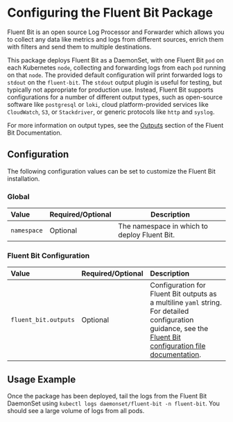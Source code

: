# Configuring the Fluent Bit Package

Fluent Bit is an open source Log Processor and Forwarder which allows you to collect any data like metrics and logs from different sources, enrich them with filters and send them to multiple destinations.

This package deploys Fluent Bit as a DaemonSet, with one Fluent Bit `pod` on each Kubernetes `node`, collecting and forwarding logs from each `pod` running on that `node`.
The provided default configuration will print forwarded logs to `stdout` on the `fluent-bit`.
The `stdout` output plugin is useful for testing, but typically not appropriate for production use.
Instead, Fluent Bit supports configurations for a number of different output types, such as open-source software like `postgresql` or `loki`, cloud platform-provided services like `CloudWatch`, `S3`, or `Stackdriver`, or generic protocols like `http` and `syslog`.

For more information on output types, see the [Outputs](https://docs.fluentbit.io/manual/pipeline/outputs) section of the Fluent Bit Documentation.

## Configuration

The following configuration values can be set to customize the Fluent Bit installation.

### Global

| Value | Required/Optional | Description |
|:-------|-------------------|-------------|
| `namespace` | Optional | The namespace in which to deploy Fluent Bit. |

### Fluent Bit Configuration

| Value | Required/Optional | Description |
|:-------|:-------------------|:-------------|
|`fluent_bit.outputs`|Optional|Configuration for Fluent Bit outputs as a multiline `yaml` string. For detailed configuration guidance, see the  [Fluent Bit configuration file documentation](https://docs.fluentbit.io/manual/administration/configuring-fluent-bit/configuration-file#config_output).|

## Usage Example

Once the package has been deployed, tail the logs from the Fluent Bit DaemonSet using `kubectl logs daemonset/fluent-bit -n fluent-bit`. You should see a large volume of logs from all pods.
